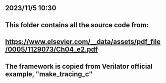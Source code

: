 ## 2023/11/5 10:30
## This folder contains all the source code from:
## https://www.elsevier.com/__data/assets/pdf_file/0005/1129073/Ch04_e2.pdf

## The framework is copied from Verilator official example, "make_tracing_c"